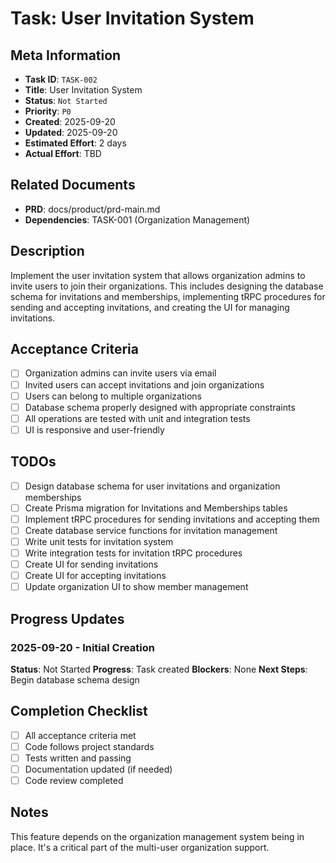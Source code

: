 # Task: User Invitation System

## Meta Information

- **Task ID**: `TASK-002`
- **Title**: User Invitation System
- **Status**: `Not Started`
- **Priority**: `P0`
- **Created**: 2025-09-20
- **Updated**: 2025-09-20
- **Estimated Effort**: 2 days
- **Actual Effort**: TBD

## Related Documents

- **PRD**: docs/product/prd-main.md
- **Dependencies**: TASK-001 (Organization Management)

## Description

Implement the user invitation system that allows organization admins to invite users to join their organizations. This includes designing the database schema for invitations and memberships, implementing tRPC procedures for sending and accepting invitations, and creating the UI for managing invitations.

## Acceptance Criteria

- [ ] Organization admins can invite users via email
- [ ] Invited users can accept invitations and join organizations
- [ ] Users can belong to multiple organizations
- [ ] Database schema properly designed with appropriate constraints
- [ ] All operations are tested with unit and integration tests
- [ ] UI is responsive and user-friendly

## TODOs

- [ ] Design database schema for user invitations and organization memberships
- [ ] Create Prisma migration for Invitations and Memberships tables
- [ ] Implement tRPC procedures for sending invitations and accepting them
- [ ] Create database service functions for invitation management
- [ ] Write unit tests for invitation system
- [ ] Write integration tests for invitation tRPC procedures
- [ ] Create UI for sending invitations
- [ ] Create UI for accepting invitations
- [ ] Update organization UI to show member management

## Progress Updates

### 2025-09-20 - Initial Creation
**Status**: Not Started
**Progress**: Task created
**Blockers**: None
**Next Steps**: Begin database schema design

## Completion Checklist

- [ ] All acceptance criteria met
- [ ] Code follows project standards
- [ ] Tests written and passing
- [ ] Documentation updated (if needed)
- [ ] Code review completed

## Notes

This feature depends on the organization management system being in place. It's a critical part of the multi-user organization support.